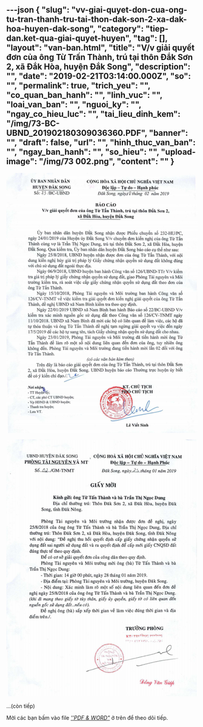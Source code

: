 ---json
{
    "slug": "vv-giai-quyet-don-cua-ong-tu-tran-thanh-tru-tai-thon-dak-son-2-xa-dak-hoa-huyen-dak-song",
    "category": "tiep-dan.ket-qua-giai-quyet-huyen",
    "tag": [],
    "layout": "van-ban.html",
    "title": "V/v giải quyết đơn của ông Từ Trấn Thành, trú tại thôn Đắk Sơn 2, xã Đắk Hòa, huyện Đắk Song",
    "description": "",
    "date": "2019-02-21T03:14:00.000Z",
    "so": "",
    "permalink": true,
    "trich_yeu": "",
    "co_quan_ban_hanh": "",
    "linh_vuc": "",
    "loai_van_ban": "",
    "nguoi_ky": "",
    "ngay_co_hieu_luc": "",
    "tai_lieu_dinh_kem": "/img/73-BC-UBND_201902180309036360.PDF",
    "banner": "",
    "draft": false,
    "url": "",
    "hinh_thuc_van_ban": "",
    "ngay_ban_hanh": "",
    "so_hieu": "",
    "upload-image": "/img/73 002.png",
    "__content__": ""
}
---
<p><img alt="" src="/img/73 001.png" /></p>

<p><img alt="" src="/img/73 002.png" /></p>

<p>&hellip;(c&ograve;n tiếp)</p>

<p>Mời c&aacute;c bạn&nbsp;bấm v&agrave;o file&nbsp;<u><em>&#39;&#39;PDF &amp; WORD&quot;</em></u>&nbsp;ở tr&ecirc;n để theo d&otilde;i tiếp.</p>
